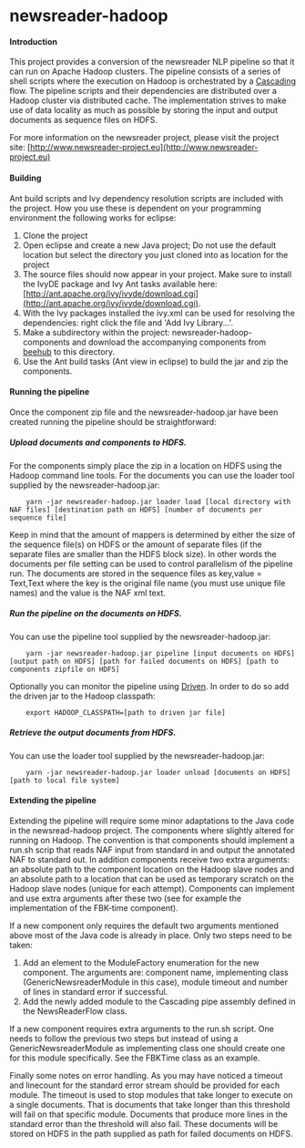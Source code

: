 newsreader-hadoop
=================

#### Introduction
This project provides a conversion of the newsreader NLP pipeline so that it can run on Apache Hadoop clusters. The pipeline consists of a series of shell scripts where the execution on Hadoop is orchestrated by 
a [Cascading](http://www.cascading.org) flow. The pipeline scripts and their dependencies are distributed over a Hadoop cluster via distributed cache. The implementation strives to make use of data locality as much as possible by storing the input and output documents as sequence files on HDFS.

For more information on the newsreader project, please visit the project site: [http://www.newsreader-project.eu](http://www.newsreader-project.eu)

#### Building

Ant build scripts and Ivy dependency resolution scripts are included with the project. How you use these is dependent on your programming environment the 
following works for eclipse:

1. Clone the project
2. Open eclipse and create a new Java project; Do not use the default location but select the directory you just cloned into as location for the project
3. The source files should now appear in your project. Make sure to install the IvyDE package and Ivy Ant tasks available here: [http://ant.apache.org/ivy/ivyde/download.cgi](http://ant.apache.org/ivy/ivyde/download.cgi). 
4. With the Ivy packages installed the ivy.xml can be used for resolving the dependencies: right click the file and 'Add Ivy Library...'.
5. Make a subdirectory within the project: newsreader-hadoop-components and download the accompanying components from [beehub](https://beehub.nl/Newsreader/newsreader-hadoop-components) to this directory. 
6. Use the Ant build tasks (Ant view in eclipse) to build the jar and zip the components.

#### Running the pipeline

Once the component zip file and the newsreader-hadoop.jar have been created running the pipeline should be straightforward:

##### Upload documents and components to HDFS. 

For the components simply place the zip in a location on HDFS using the Hadoop command line tools. For the documents you can use the loader tool supplied by the newsreader-hadoop.jar: 

		yarn -jar newsreader-hadoop.jar loader load [local directory with NAF files] [destination path on HDFS] [number of documents per sequence file]
    
Keep in mind that the amount of mappers is determined by either the size of the sequence file(s) on HDFS or the amount of separate files (if the separate files are smaller than the HDFS block size). In other words the documents per file setting can be used to control parallelism of the pipeline run. The documents
are stored in the sequence files as key,value = Text,Text where the key is the original file name (you must use unique file names) and the value is the NAF xml text.

##### Run the pipeline on the documents on HDFS.

You can use the pipeline tool supplied by the newsreader-hadoop.jar: 

		yarn -jar newsreader-hadoop.jar pipeline [input documents on HDFS] [output path on HDFS] [path for failed documents on HDFS] [path to components zipfile on HDFS]

Optionally you can monitor the pipeline using [Driven](http://www.cascading.org/2014/02/14/driven-for-cascading/). In order to do so add the driven jar to the Hadoop classpath:

		export HADOOP_CLASSPATH=[path to driven jar file]

##### Retrieve the output documents from HDFS. 

You can use the loader tool supplied by the newsreader-hadoop.jar: 

		yarn -jar newsreader-hadoop.jar loader unload [documents on HDFS] [path to local file system]
    
#### Extending the pipeline

Extending the pipeline will require some minor adaptations to the Java code in the newsread-hadoop project. The components where slightly altered for running on Hadoop. The convention is that 
components should implement a run.sh scrip that reads NAF input from standard in and output the annotated NAF to standard out. In addition components receive two extra arguments: an absolute path to the
component location on the Hadoop slave nodes and an absolute path to a location that can be used as temporary scratch on the Hadoop slave nodes (unique for each attempt). Components can implement and use extra arguments after these two 
(see for example the implementation of the FBK-time component).

If a new component only requires the default two arguments mentioned above most of the Java code is already in place. Only two steps need to be taken:

1. Add an element to the ModuleFactory enumeration for the new component. The arguments are: component name, implementing class (GenericNewsreaderModule in this case), module timeout and number of lines in standard error if successful.
2. Add the newly added module to the Cascading pipe assembly defined in the NewsReaderFlow class.

If a new component requires extra arguments to the run.sh script. One needs to follow the previous two steps but instead of using a GenericNewsreaderModule as implementing class one should create one for this module specifically. See the FBKTime class as an example.

Finally some notes on error handling. As you may have noticed a timeout and linecount for the standard error stream should be provided for each module. The timeout is used to stop modules that take longer to execute on a single documents. That is documents that take longer than this threshold will fail on that specific module. Documents
that produce more lines in the standard error than the threshold will also fail. These documents will be stored on HDFS in the path supplied as path for failed documents on HDFS.